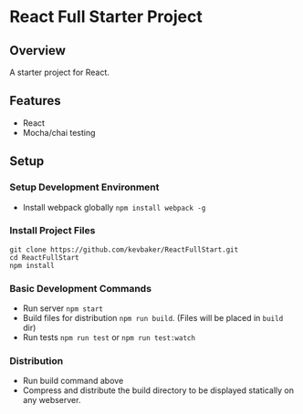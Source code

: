 # React Full Starter Project

## Overview

A starter project for React.

## Features

* React
* Mocha/chai testing

## Setup

### Setup Development Environment

* Install webpack globally `npm install webpack -g`


### Install Project Files

```
git clone https://github.com/kevbaker/ReactFullStart.git
cd ReactFullStart
npm install
```

### Basic Development Commands

* Run server `npm start`
* Build files for distribution `npm run build`. (Files will be placed in `build` dir)
* Run tests `npm run test` or `npm run test:watch`


### Distribution

* Run build command above
* Compress and distribute the build directory to be displayed statically on any webserver.

